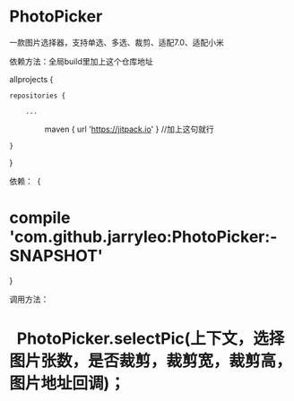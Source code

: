 # PhotoPicker
一款图片选择器，支持单选、多选、裁剪、适配7.0、适配小米

依赖方法：全局build里加上这个仓库地址


allprojects {

	repositories {
        
		...
                
		maven { url 'https://jitpack.io' } //加上这句就行
                
	}
        
}
  
  依赖：
  {
#  	compile 'com.github.jarryleo:PhotoPicker:-SNAPSHOT'
  }
   

调用方法：

#   PhotoPicker.selectPic(上下文，选择图片张数，是否裁剪，裁剪宽，裁剪高，图片地址回调)；
